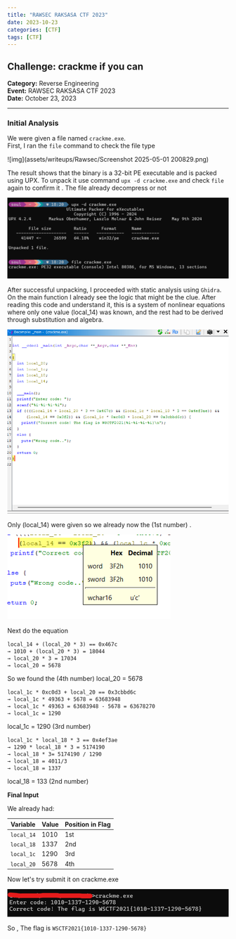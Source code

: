 ```yaml
---
title: "RAWSEC RAKSASA CTF 2023"
date: 2023-10-23 
categories: [CTF]
tags: [CTF]
---
```


## Challenge: crackme if you can  
**Category:** Reverse Engineering  
**Event:** RAWSEC RAKSASA CTF 2023  
**Date:** October 23, 2023

---

### Initial Analysis

We were given a file named `crackme.exe`.  
First, I ran the `file` command to check the file type

![img](assets/writeups/Rawsec/Screenshot 2025-05-01 200829.png)

The result shows that the binary is a 32-bit PE executable and is packed using UPX.
To unpack it use command `upx -d crackme.exe` and check `file` again to confirm it . The file already decompress
or not

![img](assets/writeups/Rawsec/UPX.png)

After successful unpacking, I proceeded with static analysis using `Ghidra`. On the main function I already see the logic that might be the clue. After reading this code and understand it, this is a system of nonlinear equations where only one value (local_14) was known, and the rest had to be derived through substitution and algebra.

![img](assets/writeups/Rawsec/Ghidra.png)

Only (local_14) were given so we already now the (1st number) . 

![img](assets/writeups/Rawsec/local14.png)

Next do the equation 

```text
local_14 + (local_20 * 3) == 0x467c
→ 1010 + (local_20 * 3) = 18044
→ local_20 * 3 = 17034
→ local_20 = 5678
```
So we found the (4th number) local_20 = 5678

```text
local_1c * 0xc0d3 + local_20 == 0x3cbbd6c
→ local_1c * 49363 + 5678 = 63683948
→ local_1c * 49363 = 63683948 - 5678 = 63678270
→ local_1c = 1290
```
local_1c = 1290 (3rd number)

```text
local_1c * local_18 * 3 == 0x4ef3ae
→ 1290 * local_18 * 3 = 5174190
→ local_18 * 3= 5174190 / 1290
→ local_18 = 4011/3
→ local_18 = 1337

```
local_18 = 133 (2nd number)

**Final Input**

We already had:

| Variable   | Value | Position in Flag |
|------------|--------|------------------|
| `local_14` | 1010  | 1st              |
| `local_18` | 1337  | 2nd              |
| `local_1c` | 1290  | 3rd              |
| `local_20` | 5678  | 4th              |

Now let's try submit it on crackme.exe

![img](assets/writeups/Rawsec/FinalOutput.png)

So , The flag is `WSCTF2021{1010-1337-1290-5678}`





















